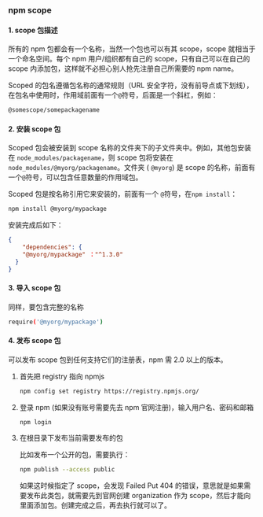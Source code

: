 ### npm scope

#### 1. scope 包描述

所有的 npm 包都会有一个名称，当然一个包也可以有其 scope，scope 就相当于一个命名空间。每个 npm 用户/组织都有自己的 scope，只有自己可以在自己的 scope 内添加包，这样就不必担心别人抢先注册自己所需要的 npm name。

Scoped 的包名遵循包名称的通常规则（URL 安全字符，没有前导点或下划线），在包名中使用时，作用域前面有一个`@`符号，后面是一个斜杠，例如：

```sh
@somescope/somepackagename
```



#### 2. 安装 scope 包

Scoped 包会被安装到 scope 名称的文件夹下的子文件夹中。例如，其他包安装在 `node_modules/packagename`，则 scope 包将安装在`node_modules/@myorg/packagename`。文件夹 ( `@myorg`)  是 scope 的名称，前面有一个`@`符号，可以包含任意数量的作用域包。

Scoped 包是按名称引用它来安装的，前面有一个 `@`符号，在`npm install`：

```sh
npm install @myorg/mypackage
```

安装完成后如下：

```json
{
	"dependencies": {
    "@myorg/mypackage" ："^1.3.0"
  }
}
```



#### 3. 导入 scope 包

同样，要包含完整的名称

```sh
require('@myorg/mypackage')
```



#### 4. 发布 scope 包

可以发布 scope 包到任何支持它们的注册表，npm 需 2.0 以上的版本。

1. 首先把 registry 指向 npmjs

   ```sh
   npm config set registry https://registry.npmjs.org/
   ```

2. 登录 npm (如果没有账号需要先去 npm 官网注册)，输入用户名、密码和邮箱

   ```sh
   npm login
   ```

3. 在根目录下发布当前需要发布的包

   比如发布一个公开的包，需要执行：

   ```sh
   npm publish --access public
   ```

   如果这时候指定了 scope，会发现 Failed Put 404 的错误，意思就是如果需要发布此类包，就需要先到官网创建 organization 作为 scope，然后才能向里面添加包。创建完成之后，再去执行就可以了。



